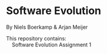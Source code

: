 # Software Evolution
By Niels Boerkamp &amp; Arjan Meijer

This repository contains:<br/>
&nbsp;&nbsp;&nbsp;&nbsp;Software Evolution Assignment 1

